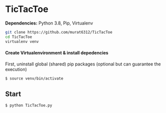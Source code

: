 # TicTacToe

**Dependencies:** Python 3.8, Pip, Virtualenv

```sh
git clone https://github.com/murat6312/TicTacToe
cd TicTacToe
virtualenv venv
```

#### Create Virtualenvironment & install depedencies
First, uninstall global (shared) pip packages (optional but can guarantee the execution)

```sh
$ source venv/bin/activate
```

## Start

```sh
$ python TicTacToe.py
```
